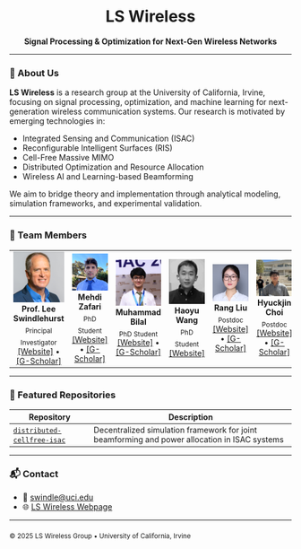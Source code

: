 

<div align="center">
  <h1>LS Wireless</h1>
  <p><strong>Signal Processing & Optimization for Next-Gen Wireless Networks</strong></p>
</div>

---

### 🔬 About Us

**LS Wireless** is a research group at the University of California, Irvine, focusing on signal processing, optimization, and machine learning for next-generation wireless communication systems. Our research is motivated by emerging technologies in:

- Integrated Sensing and Communication (ISAC)
- Reconfigurable Intelligent Surfaces (RIS)
- Cell-Free Massive MIMO
- Distributed Optimization and Resource Allocation
- Wireless AI and Learning-based Beamforming

We aim to bridge theory and implementation through analytical modeling, simulation frameworks, and experimental validation.

---

### 👥 Team Members

<table>
  <tr>
    <td align="center"><img src="/assets/ls_bio.png" width="100"><br><b>Prof. Lee Swindlehurst</b><br><sub>Principal Investigator</sub><br><a href="https://engineering.uci.edu/users/lee-swindlehurst">[Website]</a> • <a href="https://scholar.google.com/citations?user=ibAcKWwAAAAJ&hl=en">[G-Scholar]</a></td>
    <td align="center"><img src="/assets/mz_bio.JPG" width="100"><br><b>Mehdi Zafari</b><br><sub>PhD Student</sub><br><a href="https://mehdizd97.github.io">[Website]</a> • <a href="https://scholar.google.com/citations?user=lKiB9vIAAAAJ">[G-Scholar]</a></td>
    <td align="center"><img src="/assets/bilal_bio.jpeg" width="100"><br><b>Muhammad Bilal</b><br><sub>PhD Student</sub><br><a href="https://www.linkedin.com/in/muhammad-bilal-a5a4b0135/">[Website]</a> • <a href="https://scholar.google.com/citations?user=ZWQPQNsvMc4C&hl=en">[G-Scholar]</a></td>
    <td align="center"><img src="/assets/wang_bio.png" width="80"><br><b>Haoyu Wang</b><br><sub>PhD Student</sub><br><a href="https://orcid.org/0000-0002-0161-1781">[Website]</a></td>
    <td align="center"><img src="/assets/rang_bio.jpg" width="100"><br><b>Rang Liu</b><br><sub>Postdoc</sub><br><a href="https://rangliu0706.github.io/">[Website]</a> • <a href="https://scholar.google.com/citations?user=YVZWuQcAAAAJ&hl=en">[G-Scholar]</a></td>
    <td align="center"><img src="/assets/hc_bio.jpg" width="100"><br><b>Hyuckjin Choi</b><br><sub>Postdoc</sub><br><a href="https://sites.google.com/view/hyuckjinchoi/home?authuser=0">[Website]</a> • <a href="https://scholar.google.com/citations?user=KRGe0tIAAAAJ&hl=en&authuser=2&oi=sra">[G-Scholar]</a></td>
    <td align="center"><img src="/assets/jiaqi_bio.jpeg" width="100"><br><b>Jiaqi Xu</b><br><sub>Postdoc</sub><br><a href="https://jazielxu.github.io/">[Website]</a> • <a href="https://scholar.google.com/citations?hl=en&user=5f5fmnEAAAAJ">[G-Scholar]</a></td>
  </tr>
</table>


---

### 📂 Featured Repositories

| Repository | Description |
|------------|-------------|
| [`distributed-cellfree-isac`](https://github.com/ls-wireless/distributed-cellfree-isac) | Decentralized simulation framework for joint beamforming and power allocation in ISAC systems |

---

### 📬 Contact

- 📧 swindle@uci.edu
- 🌐 [LS Wireless Webpage](https://github.com/ls-wireless)

---

<sub>© 2025 LS Wireless Group • University of California, Irvine</sub>